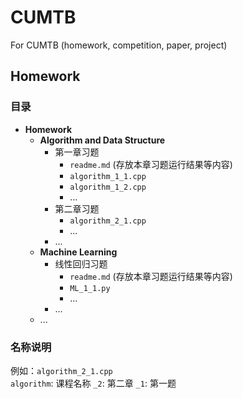 # CUMTB
For CUMTB (homework, competition, paper, project)

## Homework

### 目录
- **Homework**
  - **Algorithm and Data Structure**
    - 第一章习题
      - `readme.md` (存放本章习题运行结果等内容)
      - `algorithm_1_1.cpp`
      - `algorithm_1_2.cpp`
      - ...
    - 第二章习题
      - `algorithm_2_1.cpp`
      - ...
    - ...
  - **Machine Learning**
    - 线性回归习题
      - `readme.md` (存放本章习题运行结果等内容)
      - `ML_1_1.py`
      - ...
    - ...
  - ...

### 名称说明
例如：`algorithm_2_1.cpp`  
`algorithm`: 课程名称  `_2`: 第二章  `_1`: 第一题
